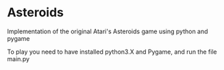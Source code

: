 # Asteroids
Implementation of the original Atari's Asteroids game using python and pygame

To play you need to have installed python3.X and Pygame, and run the file main.py
